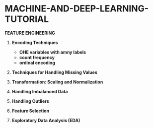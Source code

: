 # MACHINE-AND-DEEP-LEARNING-TUTORIAL
**FEATURE ENGINEERING**

1. **Encoding Techniques**

    - **OHE variables with amny labels**
    - **count frequency**
    - **ordinal encoding**
   
2. **Techniques for Handling Missing Values**
3. **Transformation: Scaling and Normalization**
4. **Handling Imbalanced Data**
5. **Handling Outliers**
6. **Feature Selection**
7. **Exploratory Data Analysis (EDA)**

  
  
  
